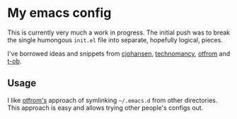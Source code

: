 # My emacs config

This is currently very much a work in progress. The initial push was to break
the single humongous `init.el` file into separate, hopefully logical, pieces.

I've borrowed ideas and snippets from
[cjohansen](https://github.com/cjohansen/.emacs.d),
[technomancy](https://github.com/technomancy/better-defaults),
[otfrom](https://github.com/otfrom/otfrom-org-emacs) and
[t-ob](https://github.com/t-ob/dotfiles).

## Usage

I like [otfrom's](https://github.com/otfrom) approach of symlinking `~/.emacs.d`
from other directories. This approach is easy and allows trying other people's
configs out.
